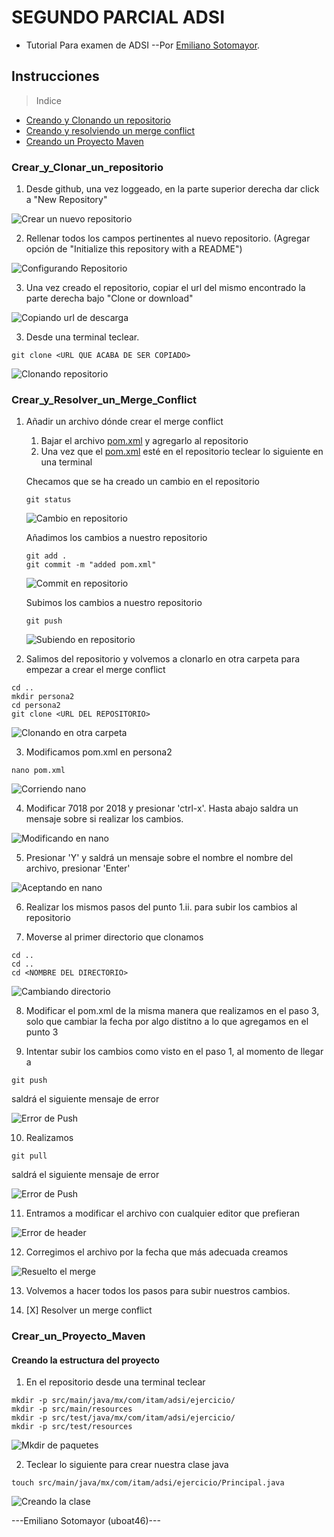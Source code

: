 # SEGUNDO PARCIAL ADSI
* Tutorial Para examen de ADSI
--Por [Emiliano Sotomayor](https://uboat46.com/).

## Instrucciones
> Indice

- [Creando y Clonando un repositorio](#crear_y_clonar_un_repositorio)
- [Creando y resolviendo un merge conflict](#crear_y_resolver_un_merge_conflict)
- [Creando un Proyecto Maven](#crear_un_proyecto_maven)

### Crear_y_Clonar_un_repositorio

1. Desde github, una vez loggeado, en la parte superior derecha dar click a "New Repository"

![Crear un nuevo repositorio](./images/newRepo.png)

2. Rellenar todos los campos pertinentes al nuevo repositorio. (Agregar opción de "Initialize this repository with a README")

![Configurando Repositorio](./images/createRepo.png)

3. Una vez creado el repositorio, copiar el url del mismo encontrado la parte derecha bajo "Clone or download" 

![Copiando url de descarga](./images/copyRepo.png)

3. Desde una terminal teclear.

````
git clone <URL QUE ACABA DE SER COPIADO>
````

![Clonando repositorio](./images/gitClone.png)

### Crear_y_Resolver_un_Merge_Conflict

1. Añadir un archivo dónde crear el merge conflict
    1. Bajar el archivo [pom.xml](./resources/pom.xml) y agregarlo al repositorio
    2. Una vez que el [pom.xml](./resources/pom.xml) esté en el repositorio teclear lo siguiente en una terminal

    Checamos que se ha creado un cambio en el repositorio
    ````
    git status
    ````
    ![Cambio en repositorio](./images/gitStatus.png)

    Añadimos los cambios a nuestro repositorio
    ````
    git add .
    git commit -m "added pom.xml"
    ````
    ![Commit en repositorio](./images/gitCommit.png)

    Subimos los cambios a nuestro repositorio
    ````
    git push
    ````
    ![Subiendo en repositorio](./images/gitPush.png)

2. Salimos del repositorio y volvemos a clonarlo en otra carpeta para empezar a crear el merge conflict

````
cd ..
mkdir persona2
cd persona2
git clone <URL DEL REPOSITORIO>
````
![Clonando en otra carpeta](./images/gitReClone.png)

3. Modificamos pom.xml en persona2

````
nano pom.xml
````
![Corriendo nano](./images/nano.png)

4. Modificar 7018 por 2018 y presionar 'ctrl-x'. Hasta abajo saldra un mensaje sobre si realizar los cambios.

![Modificando en nano](./images/nanoMod.png)

5. Presionar 'Y' y saldrá un mensaje sobre el nombre el nombre del archivo, presionar 'Enter'

![Aceptando en nano](./images/nanoEnter.png)

6. Realizar los mismos pasos del punto 1.ii. para subir los cambios al repositorio

7. Moverse al primer directorio que clonamos

````
cd ..
cd ..
cd <NOMBRE DEL DIRECTORIO>
````

![Cambiando directorio](./images/cdcd.png)

8. Modificar el pom.xml de la misma manera que realizamos en el paso 3, solo que cambiar la fecha por algo distitno a lo que agregamos en el punto 3

9. Intentar subir los cambios como visto en el paso 1, al momento de llegar a
````
git push
````
saldrá el siguiente mensaje de error

![Error de Push](./images/gitError.png)

10. Realizamos

````
git pull
````
saldrá el siguiente mensaje de error

![Error de Push](./images/gitPullE.png)

11. Entramos a modificar el archivo con cualquier editor que prefieran

![Error de header](./images/headerError.png)

12. Corregimos el archivo por la fecha que más adecuada creamos

![Resuelto el merge](./images/mergeResolve.png)

13. Volvemos a hacer todos los pasos para subir nuestros cambios.

14. [X] Resolver un merge conflict 


### Crear_un_Proyecto_Maven

#### Creando la estructura del proyecto

1. En el repositorio desde una terminal teclear

````
mkdir -p src/main/java/mx/com/itam/adsi/ejercicio/
mkdir -p src/main/resources
mkdir -p src/test/java/mx/com/itam/adsi/ejercicio/
mkdir -p src/test/resources
````

![Mkdir de paquetes](./images/mkdir.png)

2. Teclear lo siguiente para crear nuestra clase java

````
touch src/main/java/mx/com/itam/adsi/ejercicio/Principal.java
````

![Creando la clase](./images/touch.png)

 ---Emiliano Sotomayor (uboat46)--- 



